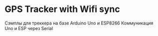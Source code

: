 # GPS Tracker with Wifi sync

Сэмплы для треккера на базе Arduino Uno и ESP8266
Коммуникация Uno и ESP через Serial
